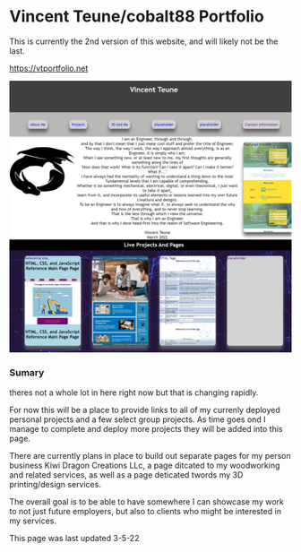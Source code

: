 # Vincent Teune/cobalt88 Portfolio

This is currently the 2nd version of this website, and will likely not be the last. 

https://vtportfolio.net


![image](./assets/images/portfolio-image.png)

### Sumary

theres not a whole lot in here right now but that is changing rapidly. 

For now this will be a place to provide links to all of my currenly deployed personal projects and a few select group projects. As time goes ond I manage to complete and deploy more projects they will be added into this page. 

There are currently plans in place to build out separate pages for my person business Kiwi Dragon Creations LLc, a page ditcated to my woodworking and related services, as well as a page deticated twords my 3D printing/design services. 

The overall goal is to be able to have somewhere I can showcase my work to not just future employers, but also to clients who might be interested in my services. 

This page was last updated 3-5-22
